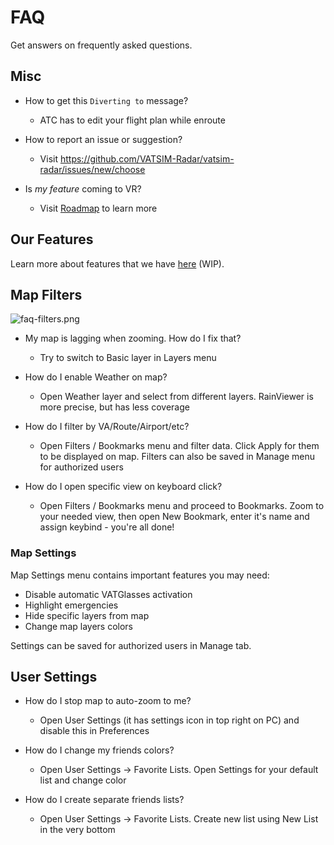 # FAQ

Get answers on frequently asked questions.

## Misc

- How to get this `Diverting to` message?
    - ATC has to edit your flight plan while enroute

- How to report an issue or suggestion?
    - Visit https://github.com/VATSIM-Radar/vatsim-radar/issues/new/choose

- Is *my feature* coming to VR? 
  - Visit [Roadmap](http://vatsim-radar.com/roadmap) to learn more

## Our Features

Learn more about features that we have [here](/introduction/features/) (WIP). 

## Map Filters

![faq-filters.png](/faq-filters.png)

- My map is lagging when zooming. How do I fix that?
  - Try to switch to Basic layer in Layers menu

- How do I enable Weather on map?
  - Open Weather layer and select from different layers. RainViewer is more precise, but has less coverage

- How do I filter by VA/Route/Airport/etc?
  - Open Filters / Bookmarks menu and filter data. Click Apply for them to be displayed on map. Filters can also be saved in Manage menu for authorized users

- How do I open specific view on keyboard click?
  - Open Filters / Bookmarks menu and proceed to Bookmarks. Zoom to your needed view, then open New Bookmark, enter it's name and assign keybind - you're all done!

### Map Settings

Map Settings menu contains important features you may need:
- Disable automatic VATGlasses activation
- Highlight emergencies
- Hide specific layers from map
- Change map layers colors

Settings can be saved for authorized users in Manage tab.

## User Settings

- How do I stop map to auto-zoom to me?
  - Open User Settings (it has settings icon in top right on PC) and disable this in Preferences

- How do I change my friends colors?
  - Open User Settings -> Favorite Lists. Open Settings for your default list and change color

- How do I create separate friends lists?
  - Open User Settings -> Favorite Lists. Create new list using New List in the very bottom
